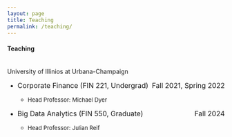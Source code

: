 ```yaml
---
layout: page
title: Teaching
permalink: /teaching/
---
```

  
#### **Teaching** <br>
\
University of Illinios at Urbana-Champaign<br> 
  * <font size="3"> Corporate Finance (FIN 221, Undergrad) <span style="float:right;"> Fall 2021, Spring 2022 </span> </font>
    - <font size="2"> Head Professor: Michael Dyer </font>  

  * <font size="3"> Big Data Analytics (FIN 550, Graduate) <span style="float:right;"> Fall 2024 </span> </font>
    - <font size="2"> Head Professor: Julian Reif</font>
